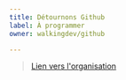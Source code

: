 ```yaml
---
title: Détournons Github
label: À programmer
owner: walkingdev/github

---
```


> [Lien vers l'organisation](http://walkingdev.fr/github)
